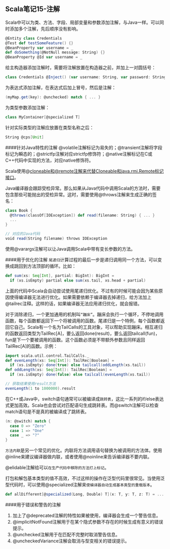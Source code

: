 ## Scala笔记15-注解

Scala中可以为类、方法、字段、局部变量和参数添加注解，与Java一样。可以同时添加多个注解，先后顺序没有影响。

```scala
@Entity class Credentials
@Test def testSomeFeature() {}
@BeanProperty var username = _
def doSomething(@NotNull message: String) {}
@BeanProperty @Id var username = _
```

给主构造器添加注解时，需要将注解放置在构造器之前，并加上一对圆括号：

```scala
class Credentials @Inject() (var username: String, var password: String)
```

为表达式添加注解，在表达式后加上冒号，然后是注解：

```scala
(myMap.get(key): @unchecked) match { ... }
```

为类型参数添加注解：

```scala
class MyContainer[@specialized T]
```

针对实际类型的注解应放置在类型名称之后：

```scala
String @cps[Unit]
```

####针对Java特性的注解
@volatile注解标记为易失的；@transient注解将字段标记为瞬态的；@strictfp注解对应strictfp修饰符；@native注解标记在C或C++代码中实现的方法，对应native修饰符。

Scala使用@cloneable和@remote注解来代替Cloneable和java.rmi.Remote标记接口。

Java编译器会跟踪受检异常。那么如果从Java代码中调用Scala的方法时，需要包含那些可能抛出的受检异常。这时，需要使用@throws注解来生成正确的签名：

```scala
class Book {
  @throws(classOf[IOException]) def read(filename: String) { ... }
  ...
}

// 对应的Java代码
void read(String filename) throws IOException
```

使用@varargs注解可以让Java调用Scala中带有变长参数的方法。

####用于优化的注解
`尾递归`计算过程的最后一步是递归调用同一个方法，可以变换成跳回到方法顶部的循环。比如：
```scala
def sum(xs: Seq[Int], partial: BigInt): BigInt =
  if (xs.isEmpty) partial else sum(xs.tail, xs.head + partial)
```

上面的代码中Scala会自动尝试使用尾递归优化。不过有的时候可能会因为某些原因使得编译器无法进行优化。如果需要依赖于编译器去掉递归，给方法加上@tailrec注释。这样的话，如果编译器无法应用递归优化，就会报错。

对于消除递归，一个更加通用的机制叫`“蹦床”`。蹦床会执行一个循环，不停地调用函数，每个函数都返回下一个将被调用的函数。尾递归是一个特例，每个函数都返回它自己。Scala有一个名为TailCalls的工具对象，可以帮助实现蹦床。相互递归的函数返回类型为TailRec[A]，要么返回done(result)，要么返回tailcall(fun)，fun是下一个要被调用的函数。这个函数必须是不带额外参数且同样返回TailRec[A]的函数。示例：

```scala
import scala.util.control.TailCalls._
def evenLength(xs: Seq[Int]): TailRec[Boolean] =
  if (xs.isEmpty) done(true) else tailcall(oddLength(xs.tail))
def oddLength(xs: Seq[Int]): TailRec[Boolean] =
  if (xs.isEmpty) done(false) else tailcall(evenLength(xs.tail))

// 获取结果使用result方法
evenLength(1 to 1000000).result
```

在C++或Java中，switch语句通常可以被编译成`跳转表`，这比一系列的if/else表达式更加高效。Scala也会尝试对匹配语句生成跳转表。而@switch注解可以检查match语句是不是真的被编译成了跳转表。

```scala
(n: @switch) match {
  case 0 => "Zero"
  case 1 => "One"
  case _ => "?"
}
```

`方法内联`是另一个常见的优化。内联将方法调用语句替换为被调用的方法体。使用@inline来建议编译器做内联，或者使用@noinline来告诉编译器不要内联。

@elidable注解给可以`在生产代码中移除的方法打上标记`。

打包和解包基本类型的值不高效，不过这样的操作在泛型代码里很常见。当使用泛型代码时，可以使用@specialized注解来`使编译器自动生成基本类型的重载版本`。

```scala
def allDifferent[@specialized(Long, Double) T](x: T, y: T, z: T) = ...
```

####用于错误和警告的注解
1. 加上了@deprecated注解的特性如果被使用，编译器会生成一个警告信息。
2. @implicitNotFound注解用于在某个隐式参数不存在的时候生成有意义的错误提示。
3. @unchecked注解用于在匹配不完整时取消警告信息。
4. @uncheckedVariance注解会取消与型变相关的错误提示。
